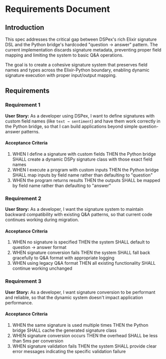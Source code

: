 # Requirements Document

## Introduction

This spec addresses the critical gap between DSPex's rich Elixir signature DSL and the Python bridge's hardcoded "question → answer" pattern. The current implementation discards signature metadata, preventing proper field mapping and limiting the system to basic Q&A operations.

The goal is to create a cohesive signature system that preserves field names and types across the Elixir-Python boundary, enabling dynamic signature execution with proper input/output mapping.

## Requirements

### Requirement 1

**User Story:** As a developer using DSPex, I want to define signatures with custom field names (like `text → sentiment`) and have them work correctly in the Python bridge, so that I can build applications beyond simple question-answer patterns.

#### Acceptance Criteria

1. WHEN I define a signature with custom fields THEN the Python bridge SHALL create a dynamic DSPy signature class with those exact field names
2. WHEN I execute a program with custom inputs THEN the Python bridge SHALL map inputs by field name rather than defaulting to "question"
3. WHEN the program returns results THEN the outputs SHALL be mapped by field name rather than defaulting to "answer"

### Requirement 2

**User Story:** As a developer, I want the signature system to maintain backward compatibility with existing Q&A patterns, so that current code continues working during migration.

#### Acceptance Criteria

1. WHEN no signature is specified THEN the system SHALL default to question → answer format
2. WHEN signature conversion fails THEN the system SHALL fall back gracefully to Q&A format with appropriate logging
3. WHEN using legacy Q&A format THEN all existing functionality SHALL continue working unchanged

### Requirement 3

**User Story:** As a developer, I want signature conversion to be performant and reliable, so that the dynamic system doesn't impact application performance.

#### Acceptance Criteria

1. WHEN the same signature is used multiple times THEN the Python bridge SHALL cache the generated signature class
2. WHEN signature conversion occurs THEN the overhead SHALL be less than 5ms per conversion
3. WHEN signature validation fails THEN the system SHALL provide clear error messages indicating the specific validation failure